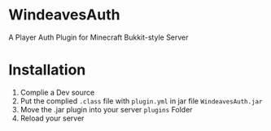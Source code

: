 # WindeavesAuth
 A Player Auth Plugin for Minecraft Bukkit-style Server

# Installation
1. Complie a Dev source
2. Put the complied `.class` file with `plugin.yml` in jar file `WindeavesAuth.jar`
3. Move the .jar plugin into your server `plugins` Folder
4. Reload your server

